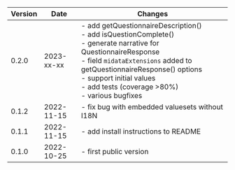 | Version | Date       | Changes    |
| ------- | ---------- | ---------- |
| 0.2.0   | 2023-xx-xx | - add getQuestionnaireDescription()<br />- add isQuestionComplete()<br />- generate narrative for QuestionnaireResponse<br />- field `midataExtensions` added to getQuestionnaireResponse() options<br />- support initial values<br />- add tests (coverage >80%)<br />- various bugfixes |
| 0.1.2   | 2022-11-15 | - fix bug with embedded valuesets without I18N |
| 0.1.1   | 2022-11-15 | - add install instructions to README |
| 0.1.0   | 2022-10-25 | - first public version |